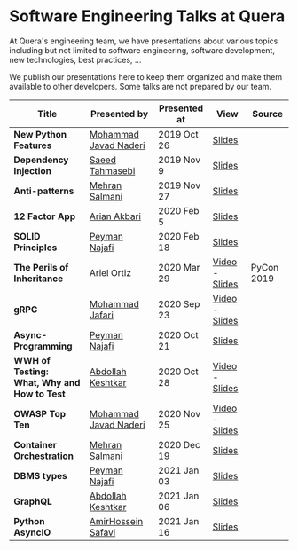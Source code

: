 # Software Engineering Talks at Quera

At Quera's engineering team, we have presentations about various topics
including but not limited to software engineering, software development, new
technologies, best practices, ...

We publish our presentations here to keep them organized and make them
available to other developers. Some talks are not prepared by our team.

| Title | Presented by | Presented at | View | Source |
|-------|--------------|--------------|------|--------|
| **New Python Features**       | [Mohammad Javad Naderi](https://github.com/mjnaderi) | 2019 Oct 26 | [Slides](https://querateam.github.io/talks/presentations/New%20Python%20Features/) | |
| **Dependency Injection**      | [Saeed Tahmasebi](https://github.com/saeed617)       | 2019 Nov 9  | [Slides](https://querateam.github.io/talks/presentations/Dependency%20Injection/Dependency%20Injection.pdf) | |
| **Anti-patterns**             | [Mehran Salmani](https://github.com/mehransi)        | 2019 Nov 27 | [Slides](https://querateam.github.io/talks/presentations/Anti-patterns/anti-patterns.pdf) | |
| **12 Factor App**             | [Arian Akbari](https://github.com/arianakbari)       | 2020 Feb 5  | [Slides](https://querateam.github.io/talks/presentations/12%20Factor%20App/) | |
| **SOLID Principles**          | [Peyman Najafi](https://github.com/peynaj)           | 2020 Feb 18 | [Slides](https://querateam.github.io/talks/presentations/SOLID-principles)   | |
| **The Perils of Inheritance** | Ariel Ortiz                                          | 2020 Mar 29 | [Video](https://www.youtube.com/watch?v=YXiaWtc0cgE) - [Slides](https://docs.google.com/presentation/d/e/2PACX-1vRNv4rLHUdM03wPOfe8GuqZQWjrVKfaDtULV2K_qVa4oHkR4WPfjsYaQy22sCuZcoAO26WToGcI7HME/pub?start=false&loop=false&delayms=3000&slide=id.g567ca5727c_0_67)   | PyCon 2019 |
| **gRPC**                      | [Mohammad Jafari](https://linkedin.com/in/mjafari98) | 2020 Sep 23 | [Video](https://quera.ir/qbox/view/sBzkBRraFP/grpc.mp4) - [Slides](https://querateam.github.io/talks/presentations/gRPC/)   | |
| **Async-Programming**         | [Peyman Najafi](https://github.com/peynaj)           | 2020 Oct 21 | [Slides](https://querateam.github.io/talks/presentations/Async-Programming/)   | |
| **WWH of Testing:<br>What, Why and How to Test**         | [Abdollah Keshtkar](https://github.com/HamadTheIronside)           | 2020 Oct 28 | [Video](https://quera.ir/qbox/view/588alqgiHm/Test.mp4) - [Slides](https://docs.google.com/presentation/d/1tsw0WAwfFzGhypr8ZX0fNCbw2ixQbrvRpLxCfsbbJVM/edit?usp=sharing)   | |
| **OWASP Top Ten**             | [Mohammad Javad Naderi](https://github.com/mjnaderi) | 2020 Nov 25 | [Video](https://quera.ir/qbox/view/RU2C4ZPhWX/OWASP.mp4) - [Slides](https://querateam.github.io/talks/presentations/OWASP-Top-Ten/)   | |
| **Container Orchestration**   | [Mehran Salmani](https://github.com/mehransi)        | 2020 Dec 19 | [Slides](https://querateam.github.io/talks/presentations/Container%20Orchestration/Container%20Orchestration.pdf)   | |
| **DBMS types**                | [Peyman Najafi](https://github.com/peynaj)           | 2021 Jan 03 | [Slides](https://docs.google.com/presentation/d/1YpAZdxBkGVmEdpeGUgjhnn6jM0oue8YNkqQDpiZ-0yk/edit?usp=drivesdk)   | |
| **GraphQL**                   | [Abdollah Keshtkar](https://github.com/HamadTheIronside) | 2021 Jan 06 | [Slides](https://docs.google.com/presentation/d/15qQ3F9UvttgneID8KAdug_UnWFzWcaQm0zxYLmvUhDM/edit?usp=sharing)   | |
| **Python AsyncIO**                   | [AmirHossein Safavi](https://github.com/AmirSbss) | 2021 Jan 16 | [Slides](https://docs.google.com/presentation/d/1NMLJHt-Fnbloxs2p6TzQDzbHoe3ytFALk5L_Wed-Dow/edit?usp=sharing)   | |
